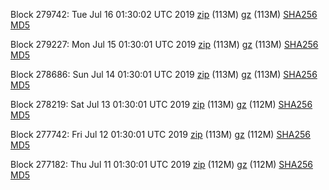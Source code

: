 Block 279742: Tue Jul 16 01:30:02 UTC 2019 [zip](https://files.01coin.io/mainnet/2019-07-16/bootstrap.dat.zip) (113M) [gz](https://files.01coin.io/mainnet/2019-07-16/bootstrap.dat.tar.gz) (113M) [SHA256](https://files.01coin.io/mainnet/2019-07-16/sha256.txt) [MD5](https://files.01coin.io/mainnet/2019-07-16/md5.txt)

Block 279227: Mon Jul 15 01:30:01 UTC 2019 [zip](https://files.01coin.io/mainnet/2019-07-15/bootstrap.dat.zip) (113M) [gz](https://files.01coin.io/mainnet/2019-07-15/bootstrap.dat.tar.gz) (113M) [SHA256](https://files.01coin.io/mainnet/2019-07-15/sha256.txt) [MD5](https://files.01coin.io/mainnet/2019-07-15/md5.txt)

Block 278686: Sun Jul 14 01:30:01 UTC 2019 [zip](https://files.01coin.io/mainnet/2019-07-14/bootstrap.dat.zip) (113M) [gz](https://files.01coin.io/mainnet/2019-07-14/bootstrap.dat.tar.gz) (113M) [SHA256](https://files.01coin.io/mainnet/2019-07-14/sha256.txt) [MD5](https://files.01coin.io/mainnet/2019-07-14/md5.txt)

Block 278219: Sat Jul 13 01:30:01 UTC 2019 [zip](https://files.01coin.io/mainnet/2019-07-13/bootstrap.dat.zip) (113M) [gz](https://files.01coin.io/mainnet/2019-07-13/bootstrap.dat.tar.gz) (112M) [SHA256](https://files.01coin.io/mainnet/2019-07-13/sha256.txt) [MD5](https://files.01coin.io/mainnet/2019-07-13/md5.txt)

Block 277742: Fri Jul 12 01:30:01 UTC 2019 [zip](https://files.01coin.io/mainnet/2019-07-12/bootstrap.dat.zip) (113M) [gz](https://files.01coin.io/mainnet/2019-07-12/bootstrap.dat.tar.gz) (112M) [SHA256](https://files.01coin.io/mainnet/2019-07-12/sha256.txt) [MD5](https://files.01coin.io/mainnet/2019-07-12/md5.txt)

Block 277182: Thu Jul 11 01:30:01 UTC 2019 [zip](https://files.01coin.io/mainnet/2019-07-11/bootstrap.dat.zip) (112M) [gz](https://files.01coin.io/mainnet/2019-07-11/bootstrap.dat.tar.gz) (112M) [SHA256](https://files.01coin.io/mainnet/2019-07-11/sha256.txt) [MD5](https://files.01coin.io/mainnet/2019-07-11/md5.txt)
